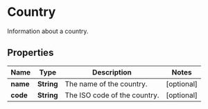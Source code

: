 

# Country

Information about a country.

## Properties

| Name | Type | Description | Notes |
|------------ | ------------- | ------------- | -------------|
|**name** | **String** | The name of the country. |  [optional] |
|**code** | **String** | The ISO code of the country. |  [optional] |




